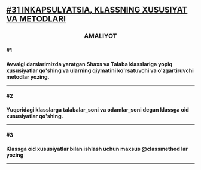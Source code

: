 [<h2>#31 INKAPSULYATSIA, KLASSNING XUSUSIYAT VA METODLARI</h2>](https://python.sariq.dev/oop/31-encapsulation)

**<h3 align = center>AMALIYOT</h3>**


**<h4>#1<h4>** Avvalgi darslarimizda yaratgan Shaxs va Talaba klasslariga yopiq xususiyatlar qo'shing va ularning qiymatini ko'rsatuvchi va o'zgartiruvchi metodlar yozing.
<hr>


**<h4>#2<h4>** Yuqoridagi klasslarga talabalar_soni va odamlar_soni degan klassga oid xususiyatlar qo'shing.
<hr>


**<h4>#3<h4>** Klassga oid xususiyatlar bilan ishlash uchun maxsus @classmethod lar yozing  
<hr>
